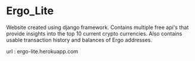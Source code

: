 # Ergo_Lite
Website created using django framework.
Contains multiple free api's that provide insights into the top 10 current crypto currencies.
Also contains usable transaction history and balances of Ergo addresses.

url : ergo-lite.herokuapp.com
